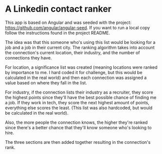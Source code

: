 # A Linkedin contact ranker

This app is based on Angular and was seeded with the project: https://github.com/angular/angular-seed.  If you want to run a local copy follow the instructions found in the project README.


The idea was that this someone who's using this list would be looking for a job and a job in their current city.  The ranking algorithm takes into account the connection's current location, their industry, and the number of connections they have.

For location, a significance list was created (meaning locations were ranked by importance to me. I hard coded it for challenge, but this would be calculated in the real world) and then each connection was assigned a value based on where they fall in the list.

For industry, if the connection lists their industry as a recruiter, they score the highest points since they'll have the best possible chance of finding me a job.  If they work in tech, they score the next highest amount of points, everything else scores the least. (This list was also hardcoded, but would be calculated in the real world).

Also, the more people the connection knows, the higher they're ranked since there's a better chance that they'll know someone who's looking to hire.

The three sections are then added together resulting in the connection's rank.